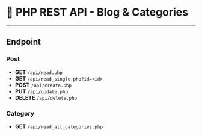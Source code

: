 # 📌 PHP REST API - Blog & Categories

---
## Endpoint

### Post
- **GET** `/api/read.php`  
- **GET** `/api/read_single.php?id=<id>`   
- **POST** `/api/create.php`  
- **PUT** `/api/update.php`    
- **DELETE** `/api/delete.php`  

### Category
- **GET** `/api/read_all_categories.php`  
